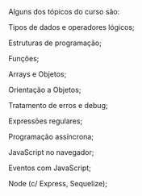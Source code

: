 Alguns dos tópicos do curso são:

Tipos de dados e operadores lógicos;

Estruturas de programação;

Funções;

Arrays e Objetos;

Orientação a Objetos;

Tratamento de erros e debug;

Expressões regulares;

Programação assíncrona;

JavaScript no navegador;

Eventos com JavaScript;

Node (c/ Express, Sequelize);